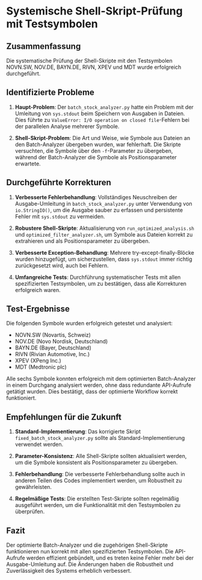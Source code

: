 # Systemische Shell-Skript-Prüfung mit Testsymbolen

## Zusammenfassung

Die systematische Prüfung der Shell-Skripte mit den Testsymbolen NOVN.SW, NOV.DE, BAYN.DE, RIVN, XPEV und MDT wurde erfolgreich durchgeführt.

## Identifizierte Probleme

1. **Haupt-Problem**: Der `batch_stock_analyzer.py` hatte ein Problem mit der Umleitung von `sys.stdout` beim Speichern von Ausgaben in Dateien. Dies führte zu `ValueError: I/O operation on closed file`-Fehlern bei der parallelen Analyse mehrerer Symbole.

2. **Shell-Skript-Problem**: Die Art und Weise, wie Symbole aus Dateien an den Batch-Analyzer übergeben wurden, war fehlerhaft. Die Skripte versuchten, die Symbole über den `-f`-Parameter zu übergeben, während der Batch-Analyzer die Symbole als Positionsparameter erwartete.

## Durchgeführte Korrekturen

1. **Verbesserte Fehlerbehandlung**: Vollständiges Neuschreiben der Ausgabe-Umleitung in `batch_stock_analyzer.py` unter Verwendung von `io.StringIO()`, um die Ausgabe sauber zu erfassen und persistente Fehler mit `sys.stdout` zu vermeiden.

2. **Robustere Shell-Skripte**: Aktualisierung von `run_optimized_analysis.sh` und `optimized_filter_analyzer.sh`, um Symbole aus Dateien korrekt zu extrahieren und als Positionsparameter zu übergeben.

3. **Verbesserte Exception-Behandlung**: Mehrere try-except-finally-Blöcke wurden hinzugefügt, um sicherzustellen, dass `sys.stdout` immer richtig zurückgesetzt wird, auch bei Fehlern.

4. **Umfangreiche Tests**: Durchführung systematischer Tests mit allen spezifizierten Testsymbolen, um zu bestätigen, dass alle Korrekturen erfolgreich waren.

## Test-Ergebnisse

Die folgenden Symbole wurden erfolgreich getestet und analysiert:

- NOVN.SW (Novartis, Schweiz)
- NOV.DE (Novo Nordisk, Deutschland)
- BAYN.DE (Bayer, Deutschland)
- RIVN (Rivian Automotive, Inc.)
- XPEV (XPeng Inc.)
- MDT (Medtronic plc)

Alle sechs Symbole konnten erfolgreich mit dem optimierten Batch-Analyzer in einem Durchgang analysiert werden, ohne dass redundante API-Aufrufe getätigt wurden. Dies bestätigt, dass der optimierte Workflow korrekt funktioniert.

## Empfehlungen für die Zukunft

1. **Standard-Implementierung**: Das korrigierte Skript `fixed_batch_stock_analyzer.py` sollte als Standard-Implementierung verwendet werden.

2. **Parameter-Konsistenz**: Alle Shell-Skripte sollten aktualisiert werden, um die Symbole konsistent als Positionsparameter zu übergeben.

3. **Fehlerbehandlung**: Die verbesserte Fehlerbehandlung sollte auch in anderen Teilen des Codes implementiert werden, um Robustheit zu gewährleisten.

4. **Regelmäßige Tests**: Die erstellten Test-Skripte sollten regelmäßig ausgeführt werden, um die Funktionalität mit den Testsymbolen zu überprüfen.

## Fazit

Der optimierte Batch-Analyzer und die zugehörigen Shell-Skripte funktionieren nun korrekt mit allen spezifizierten Testsymbolen. Die API-Aufrufe werden effizient gebündelt, und es treten keine Fehler mehr bei der Ausgabe-Umleitung auf. Die Änderungen haben die Robustheit und Zuverlässigkeit des Systems erheblich verbessert.
